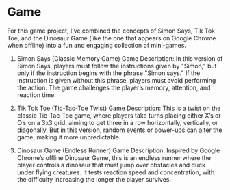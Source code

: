 # Game
For this game project, I’ve combined the concepts of Simon Says, Tik Tok Toe, and the Dinosaur Game (like the one that appears on Google Chrome when offline) into a fun and engaging collection of mini-games.

1. Simon Says (Classic Memory Game)
Game Description: In this version of Simon Says, players must follow the instructions given by "Simon," but only if the instruction begins with the phrase "Simon says." If the instruction is given without this phrase, players must avoid performing the action. The game challenges the player’s memory, attention, and reaction time.


3. Tik Tok Toe (Tic-Tac-Toe Twist)
Game Description: This is a twist on the classic Tic-Tac-Toe game, where players take turns placing either X’s or O’s on a 3x3 grid, aiming to get three in a row horizontally, vertically, or diagonally. But in this version, random events or power-ups can alter the game, making it more unpredictable.

4. Dinosaur Game (Endless Runner)
Game Description: Inspired by Google Chrome’s offline Dinosaur Game, this is an endless runner where the player controls a dinosaur that must jump over obstacles and duck under flying creatures. It tests reaction speed and concentration, with the difficulty increasing the longer the player survives.
